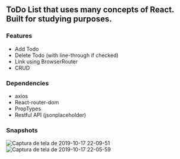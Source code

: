## ToDo List that uses many concepts of React. Built for studying purposes.

### Features

- Add Todo
- Delete Todo (with line-through if checked)
- Link using BrowserRouter
- CRUD

### Dependencies

- axios
- React-router-dom
- PropTypes
- Restful API (jsonplaceholder)

### Snapshots

![Captura de tela de 2019-10-17 22-09-51](https://user-images.githubusercontent.com/44209758/67058364-e7b79780-f12a-11e9-8071-15caf46c2d49.png)
![Captura de tela de 2019-10-17 22-05-59](https://user-images.githubusercontent.com/44209758/67058294-8b547800-f12a-11e9-84a8-d78692691ebc.png)
